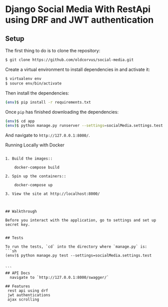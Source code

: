 # Django Social Media With RestApi using DRF and JWT authentication

## Setup

The first thing to do is to clone the repository:

```sh
$ git clone https://github.com/oldcorvus/social-media.git
```

Create a virtual environment to install dependencies in and activate it:

```sh
$ virtualenv env
$ source env/bin/activate
```

Then install the dependencies:

```sh
(env)$ pip install -r requirements.txt
```


Once `pip` has finished downloading the dependencies:
```sh
(env)$ cd app 
(env)$ python manage.py runserver --settings=socialMedia.settings.test

```
And navigate to `http://127.0.0.1:8000/`.

Running Locally with Docker
~~~~~~~~~~~~~~~~~~~~~~~~~~~

1. Build the images::

    docker-compose build

2. Spin up the containers::

    docker-compose up

3. View the site at http://localhost:8000/



## Walkthrough

Before you interact with the application, go to settings and set up
secret key.


## Tests

To run the tests, `cd` into the directory where `manage.py` is:
```sh
(env)$ python manage.py test --settings=socialMedia.settings.test


```
## API Docs 
  navigate to `http://127.0.0.1:8000/swagger/`
  
## Features
 rest api using drf
 jwt authentications
 ajax scrolling
 
